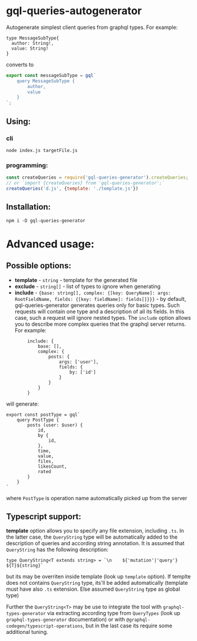 # gql-queries-autogenerator

Autogenerate simplest client queries from graphql types. For example: 


```
type MessageSubType{
  author: String!,
  value: String!
}
```

converts to 

```js
export const messageSubType = gql`
    query MessageSubType {
        author,
        value
    }
`;
```

## Using: 


### cli

```
node index.js targetFile.js
```


### programming:

```js
const createQueries = require('gql-queries-generator').createQueries;
// or `import {createQueries} from 'gql-queries-generator';`
createQueries('d.js', {template: './template.js'})
```

## Installation: 

```
npm i -D gql-queries-generator
```


# Advanced usage: 

## Possible options: 

- **template** - `string` - template for the generated file
- **exclude** - `string[]` - list of types to ignore when generating
- **include** - `{base: string[], complex: {[key: QueryName]: args: RootFieldName, fields: {[key: fieldName]: fields[]}}}` - by default, gql-queries-generator generates queries only for basic types. Such requests will contain one type and a description of all its fields. In this case, such a request will ignore nested types. The `include` option allows you to describe more complex queries that the graphql server returns. For example:
```
		include: {
			base: [],
			complex: {
				posts: {
					args: ['user'],
					fields: {
						by: ['id']
					}
				}
			}
		}
```

will generate: 

```
export const postType = gql`
    query PostType {
        posts (user: $user) {
            id,
            by {
                id,
            },
            time,
            value,
            files,
            likesCount,
            rated
        }
    }
`
```

where `PostType` is operation name automatically picked up from the server


## Typescript support:

**template** option allows you to specify any file extension, including `.ts`. In the latter case, the `QueryString` type will be automatically added to the description of queries and according string annotation. It is assumed that `QueryString` has the following description:

```
type QueryString<T extends string> = `\n    ${'mutation'|'query'} ${T}${string}`
```

but its may be overriten inside template (look up `template` option). If templte does not contains `QueryString` type, its'll be added automatically (template must have also `.ts` extension. Else assumed `QueryString` type as global type)


Further the `QueryString<T>` may be use to integrate the tool with `graphql-types-generator` via extracting according type from `QueryTypes` (look up `graphql-types-generator` documentation) or with `@graphql-codegen/typescript-operations`, but in the last case its require some additional tuning.

